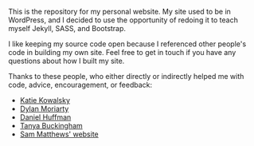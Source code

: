 This is the repository for my personal website. My site used to be in WordPress, and I decided to use the opportunity of redoing it to teach myself Jekyll, SASS, and Bootstrap.

I like keeping my source code open because I referenced other people's code in building my own site. Feel free to get in touch if you have any questions about how I built my site.

Thanks to these people, who either directly or indirectly helped me with code, advice, encouragement, or feedback:

* [Katie Kowalsky](http://katiekowalsky.me/)
* [Dylan Moriarty](http://dylanmoriarty.github.io)
* [Daniel Huffman](http://cargocollective.com/somethingaboutmaps)
* [Tanya Buckingham](https://twitter.com/tanmabuck)
* [Sam Matthews' website](https://github.com/mapsam/mapsam.github.io/)
